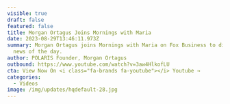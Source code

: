```yaml
---
visible: true
draft: false
featured: false
title: Morgan Ortagus Joins Mornings with Maria
date: 2023-08-29T13:46:11.973Z
summary: Morgan Ortagus joins Mornings with Maria on Fox Business to discuss
  news of the day.
author: POLARIS Founder, Morgan Ortagus
outbound: https://www.youtube.com/watch?v=3aw4HlkofLU
cta: View Now On <i class="fa-brands fa-youtube"></i> Youtube →
categories:
  - Videos
image: /img/updates/hqdefault-28.jpg
---
```


